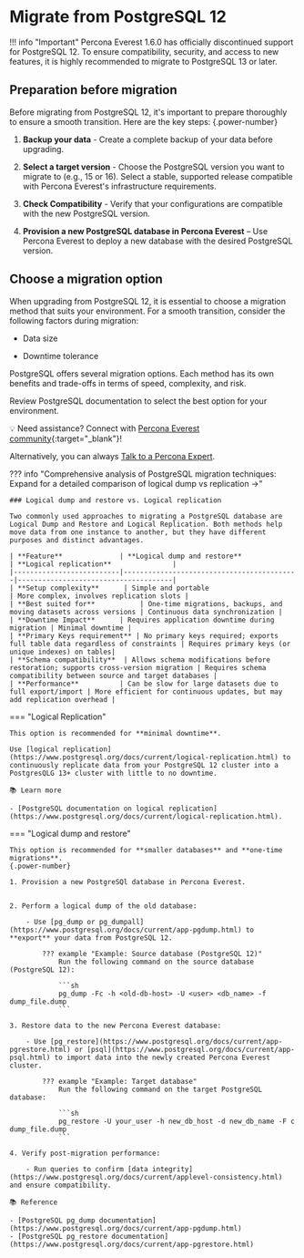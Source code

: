 # Migrate from PostgreSQL 12

!!! info "Important"
    Percona Everest 1.6.0 has officially discontinued support for PostgreSQL 12. To ensure compatibility, security, and access to new features, it is highly recommended to migrate to PostgreSQL 13 or later.

## Preparation before migration

Before migrating from PostgreSQL 12, it's important to prepare thoroughly to ensure a smooth transition. Here are the key steps:
{.power-number}

1. **Backup your data** - Create a complete backup of your data before upgrading.

2. **Select a target version** - Choose the PostgreSQL version you want to migrate to (e.g., 15 or 16). Select a stable, supported release compatible with Percona Everest's infrastructure requirements.

3. **Check Compatibility** - Verify that your configurations are compatible with the new PostgreSQL version.

4. **Provision a new PostgreSQL database in Percona Everest** – Use Percona Everest to deploy a new database with the desired PostgreSQL version.


## Choose a migration option

When upgrading from PostgreSQL 12, it is essential to choose a migration method that suits your environment. For a smooth transition, consider the following factors during migration:

- Data size

- Downtime tolerance

PostgreSQL offers several migration options. Each method has its own benefits and trade-offs in terms of speed, complexity, and risk.

Review PostgreSQL documentation to select the best option for your environment.

💡 Need assistance? Connect with [Percona Everest community](https://forums.percona.com/t/welcome-to-perconas-community-forum/7){:target="_blank"}! 

Alternatively, you can always [Talk to a Percona Expert](../get-help.md#percona-experts).


??? info "Comprehensive analysis of PostgreSQL migration techniques: Expand for a detailed comparison of logical dump vs replication →"

    ### Logical dump and restore vs. Logical replication

    Two commonly used approaches to migrating a PostgreSQL database are Logical Dump and Restore and Logical Replication. Both methods help move data from one instance to another, but they have different purposes and distinct advantages.

    | **Feature**              | **Logical dump and restore**               | **Logical replication**               |
    |--------------------------|-------------------------------------------|--------------------------------------|
    | **Setup complexity**      | Simple and portable                      | More complex, involves replication slots |
    | **Best suited for**           | One-time migrations, backups, and moving datasets across versions | Continuous data synchronization |
    | **Downtime Impact**      | Requires application downtime during migration | Minimal downtime |
    | **Primary Keys requirement** | No primary keys required; exports full table data regardless of constraints | Requires primary keys (or unique indexes) on tables|
    | **Schema compatibility**  | Allows schema modifications before restoration; supports cross-version migration | Requires schema compatibility between source and target databases |
    | **Performance**          | Can be slow for large datasets due to full export/import | More efficient for continuous updates, but may add replication overhead |


=== "Logical Replication"

    This option is recommended for **minimal downtime**.

    Use [logical replication](https://www.postgresql.org/docs/current/logical-replication.html) to continuously replicate data from your PostgreSQL 12 cluster into a PostgresQLG 13+ cluster with little to no downtime.

    📚 Learn more

    - [PostgreSQL documentation on logical replication](https://www.postgresql.org/docs/current/logical-replication.html).

=== "Logical dump and restore"

    This option is recommended for **smaller databases** and **one-time migrations**.
    {.power-number}

    1. Provision a new PostgreSQl database in Percona Everest.


    2. Perform a logical dump of the old database:

        - Use [pg_dump or pg_dumpall](https://www.postgresql.org/docs/current/app-pgdump.html) to **export** your data from PostgreSQL 12.

            ??? example "Example: Source database (PostgreSQL 12)"
                Run the following command on the source database (PostgreSQL 12):

                ```sh
                pg_dump -Fc -h <old-db-host> -U <user> <db_name> -f dump_file.dump
                ```

    3. Restore data to the new Percona Everest database:

        - Use [pg_restore](https://www.postgresql.org/docs/current/app-pgrestore.html) or [psql](https://www.postgresql.org/docs/current/app-psql.html) to import data into the newly created Percona Everest cluster.

            ??? example "Example: Target database"
                Run the following command on the target PostgreSQL database:
            
                ```sh
                pg_restore -U your_user -h new_db_host -d new_db_name -F c dump_file.dump
                ```

    4. Verify post-migration performance:

        - Run queries to confirm [data integrity](https://www.postgresql.org/docs/current/applevel-consistency.html) and ensure compatibility.

    📚 Reference

    - [PostgreSQL pg_dump documentation](https://www.postgresql.org/docs/current/app-pgdump.html)
    - [PostgreSQL pg_restore documentation](https://www.postgresql.org/docs/current/app-pgrestore.html)









